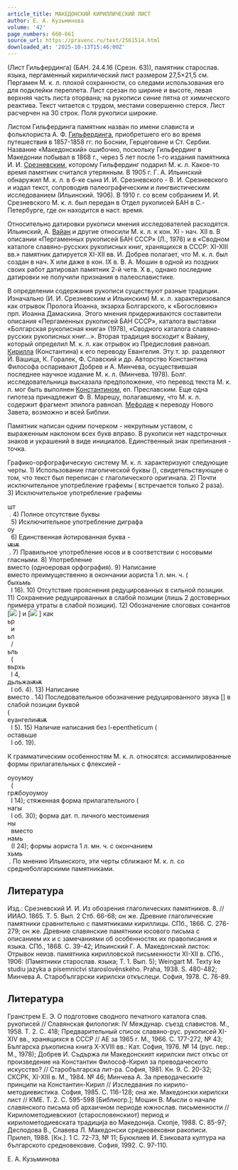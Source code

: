 ```yaml
---
article_title: МАКЕДОНСКИЙ КИРИЛЛИЧЕСКИЙ ЛИСТ
author: Е. А. Кузьминова
volume: '42'
page_numbers: 660-661
source_url: https://pravenc.ru/text/2561514.html
downloaded_at: '2025-10-13T15:46:00Z'
---
```


(Лист Гильфердинга) (БАН. 24.4.16 (Срезн. 63)), памятник старослав. языка, пергаменный кириллический лист размером 27,5×21,5 см. Пергамен М. к. л. плохой сохранности, со следами использования его для подклейки переплета. Лист срезан по ширине и высоте, левая верхняя часть листа оторвана; на рукописи синие пятна от химического реактива. Текст читается с трудом, местами совершенно стерся. Лист расчерчен на 30 строк. Поля рукописи широкие.

Листом Гильфердинга памятник назван по имени слависта и фольклориста А. Ф. [Гильфердинга](https://pravenc.ru/text/Гильфердинга.html), приобретшего его во время путешествия в 1857-1858 гг. по Боснии, Герцеговине и Ст. Сербии. Название «Македонский» ошибочно, поскольку Гильфердинг в Македонии побывал в 1868 г., через 5 лет после 1-го издания памятника И. И. [Срезневским](https://pravenc.ru/text/Срезневским.html), которому Гильфердинг подарил М. к. л. Какое-то время памятник считался утерянным. В 1905 г. Г. А. Ильинский обнаружил М. к. л. в б-ке сына И. И. Срезневского - В. И. Срезневского и издал текст, сопроводив палеографическим и лингвистическим исследованием (Ильинский. 1906). В 1910 г. со всем собранием И. И. Срезневского М. к. л. был передан в Отдел рукописей БАН в С.-Петербурге, где он находится в наст. время.

Относительно датировки рукописи мнения исследователей расходятся. Ильинский, А. [Вайан](https://pravenc.ru/text/Вайан.html) и другие относили М. к. л. к кон. XI - нач. XII в. В описании «Пергаменных рукописей БАН СССР» (Л., 1976) и в «Сводном каталоге славяно-русских рукописных книг, хранящихся в СССР: XI-XIII вв.» памятник датируется XI-XII вв. И. Добрев полагает, что М. к. л. был создан в нач. X или даже в кон. IX в. В. А. Мошин в одной из поздних своих работ датировал памятник 2-й четв. X в., однако последние датировки не получили признания в палеославистике.

В определении содержания рукописи существуют разные традиции. Изначально (И. И. Срезневским и Ильинским) М. к. л. характеризовался как отрывок Пролога Иоанна, экзарха Болгарского, к «Богословию» прп. Иоанна Дамаскина. Этого мнения придерживаются составители описания «Пергаменных рукописей БАН СССР», каталога выставки «Болгарская рукописная книга» (1978), «Сводного каталога славяно-русских рукописных книг...». Вторая традиция восходит к Вайану, который определил М. к. л. как отрывок из Предисловия равноап. [Кирилла](https://pravenc.ru/text/Кирилл.html) (Константина) к его переводу Евангелия. Эту т. зр. разделяют Й. Вашица, К. Горалек, Ф. Славский и др. Авторство Константина Философа оспаривают Добрев и А. Минчева, осуществившая последнее научное издание М. к. л. (Минчева. 1978). Болг. исследовательница высказала предположение, что перевод текста М. к. л. мог быть выполнен [Константином](https://pravenc.ru/text/Константин.html), еп. Преславским. Еще одна гипотеза принадлежит Ф. В. Марешу, полагавшему, что М. к. л. содержит фрагмент эпилога равноап. [Мефодия](https://pravenc.ru/text/Мефодий.html) к переводу Нового Завета, возможно и всей Библии.

Памятник написан одним почерком - некрупным уставом, с выраженным наклоном всех букв вправо. В рукописи нет надстрочных знаков и украшений в виде инициалов. Единственный знак препинания - точка.

Графико-орфографическую систему М. к. л. характеризуют следующие черты. 1) Использование глаголической буквы (), свидетельствующее о том, что текст был переписан с глаголического оригинала. 2) Почти исключительное употребление графемы ( 
встречается только 2 раза). 3) Исключительное употребление графемы <div class="cu">шт</div> . 4) Полное отсутствие буквы <div class="cu"></div>  5) Исключительное употребление диграфа <div class="cu">оу</div>  6) Единственная йотированная буква - <div class="cu">ѭѭ</div> . 7) Правильное употребление юсов и в соответствии с носовыми гласными. 8) Употребление  
вместо (одноеровая орфография). 9) Написание  
вместо преимущественно в окончании аориста 1 л. мн. ч. (<div class="cu">быхьмь</div>  I 16). 10) Отсутствие прояснения редуцированных в сильной позиции. 11) Сохранение редуцированных в слабой позиции (лишь 2 достоверных примера утраты в слабой позиции). 12) Обозначение слоговых сонантов [![](https://pravenc.ru/char/26150/rxc5/image.png) ] и [![](https://pravenc.ru/char/26150/lxc5/image.png) ] как <div class="cu">ьр</div>  
и <div class="cu">ьл</div>  / <div class="cu">ьль</div>  (<div class="cu">вьрхь</div>  
I 4, <div class="cu">дьльжаѭѭ</div>  
I об. 4). 13) Написание  
вместо . 14) Последовательное обозначение редуцированного звука [] в слабой позиции буквой  
(<div class="cu">еуангелиѭѭ</div>  
I 5). 15) Наличие написания без l-epentheticum (<div class="cu">оставьше</div>  I об. 19).

К грамматическим особенностям М. к. л. относятся: ассимилированные формы прилагательных с флексией -<div class="cu">оуоумоу</div>  (<div class="cu">грѫбоуоумоу</div>  I 14); стяженная форма прилагательного (<div class="cu">нагы</div>  
I об. 30); форма дат. п. личного местоимения <div class="cu">ны</div>  
вместо <div class="cu">намь</div>  (I 24); формы аориста 1 л. мн. ч. с окончанием <div class="cu">хьмь</div> . По мнению Ильинского, эти черты сближают М. к. л. со среднеболгарскими памятниками.

## Литература

Изд.: Срезневский И. И. Из обозрения глаголических памятников. 8. // ИИАО. 1865. Т. 5. Вып. 2 Cтб. 66-68; он же. Древние глаголические памятники сравнительно с памятниками кириллицы. СПб., 1866. С. 276-279; он же. Древние славянские памятники юсового письма с описанием их и с замечаниями об особенностях их правописания и языка. СПб., 1868. С. 39-42; Ильинский Г. А. Македонский листок: Отрывок неизв. памятника кирилловской письменности XI-XII в. СПб., 1906: (Памятники старослав. языка; Т. 1. Вып. 5); Weingart М. Texty ke studiu jazyka a písemnictvi staroslovĕnského. Praha, 1938. S. 480-482; Минчева А. Старобългарски кирилски откъслеци. София, 1978. C. 76-89.

## Литература

Гранстрем Е. Э. О подготовке сводного печатного каталога слав. рукописей // Славянская филология: IV Междунар. съезд славистов. М., 1958. Т. 2. С. 418; Предварительный список славяно-рус. рукописей XI-XIV вв., хранящихся в СССР // АЕ за 1965 г. М., 1966. С. 177-272, № 43; Българска ръкописна книга X-XVIII вв.: Кат. София, 1976. № 14 (рус. пер.: М., 1978); Добрев И. Съдържа ли Македонският кирилски лист откъс от произведение на Константин Философ-Кирил за преводаческото искусство? // Старобългарска лит-ра. София, 1981. Кн. 9. С. 20-32; СКСРК, XI-XIII в. М., 1984. № 46; Минчева А. За преводаческите принципи на Константин-Кирил // Изследвания по кирило-методиевистика. София, 1985. С. 116-128; она же. Македонски кирилски лист // КМЕ. Т. 2. С. 595-598 [Библиогр.]; Мошин В. Мысли о начале славянского письма об архаичном периоде южнослав. письменности // Кирилометодиевскиот (старословенскиот) период и кирилометодиевската традициjа во Македониjа. Скопjе, 1988. С. 85-97; Десподова В., Славева Л. Македонски средновековни ракописи. Прилеп, 1988. [Кн.]. 1 С. 72-73, № 11; Буюклиев И. Езиковата култура на българското средновековие. София, 1992. С. 97-110.

Е. А. Кузьминова
